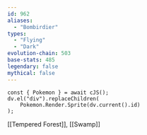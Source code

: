 ```yaml
---
id: 962
aliases:
  - "Bombirdier"
types:
  - "Flying"
  - "Dark"
evolution-chain: 503
base-stats: 485
legendary: false
mythical: false
---
```

```dataviewjs
const { Pokemon } = await cJS();
dv.el("div").replaceChildren(
	Pokemon.Render.Sprite(dv.current().id)
);
```

[[Tempered Forest]], [[Swamp]]
